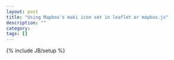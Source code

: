```yaml
---
layout: post
title: "Using Mapbox's maki icon set in leaflet or mapbox.js"
description: ""
category: 
tags: []
---
```

{% include JB/setup %}
